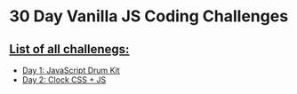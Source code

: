 # 30 Day Vanilla JS Coding Challenges

##  [List of all challenegs:](https://ahelmi365.github.io/30-days-js-challenges/)

* [Day 1: JavaScript Drum Kit](https://ahelmi365.github.io/30-days-js-challenges/day-1/drumKit.html)
* [Day 2: Clock CSS + JS](https://ahelmi365.github.io/30-days-js-challenges/day-2/clock.html)
